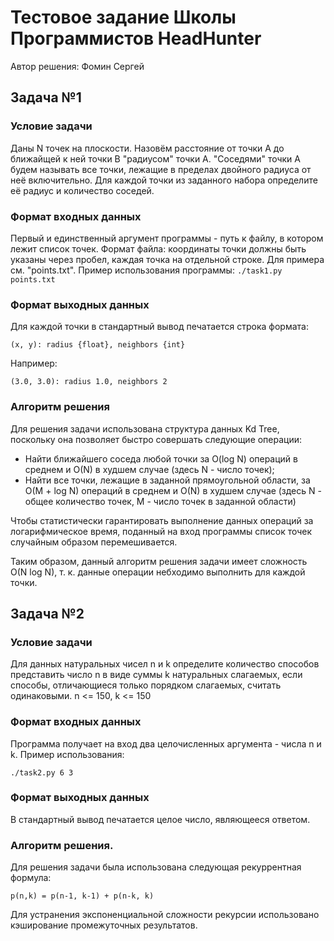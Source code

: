 # Тестовое задание Школы Программистов HeadHunter
Автор решения: Фомин Сергей

## Задача №1
### Условие задачи
Даны N точек на плоскости. Назовём расстояние от точки A
до ближайщей к ней точки B "радиусом" точки A. "Соседями"
точки A будем называть все точки, лежащие в пределах
двойного радиуса от неё включительно.
Для каждой точки из заданного набора определите её радиус
и количество соседей.

### Формат входных данных
Первый и единственный аргумент программы - путь к файлу,
в котором лежит список точек.
Формат файла: координаты точки должны быть указаны
через пробел, каждая точка на отдельной строке. 
Для примера см. "points.txt".
Пример использования программы:
`./task1.py points.txt`

### Формат выходных данных
Для каждой точки в стандартный вывод печатается строка формата:

`(x, y): radius {float}, neighbors {int}`

Например:

`(3.0, 3.0): radius 1.0, neighbors 2`

### Алгоритм решения
Для решения задачи использована структура данных Kd Tree,
поскольку она позволяет быстро совершать следующие операции:
* Найти ближайшего соседа любой точки за O(log N)
  операций в среднем и O(N) в худшем случае
  (здесь N - число точек);
* Найти все точки, лежащие в заданной прямоугольной области,
  за O(M + log N) операций в среднем и O(N) в худшем случае
  (здесь N - общее количество точек, M - число точек в
  заданной области)

Чтобы статистически гарантировать выполнение данных операций
за логарифмическое время, поданный на вход программы список
точек случайным образом перемешивается.

Таким образом, данный алгоритм решения задачи имеет сложность
O(N log N), т. к. данные операции небходимо выполнить для
каждой точки.


## Задача №2
### Условие задачи
Для данных натуральных чисел n и k определите
количество способов представить число n в виде суммы k
натуральных слагаемых, если способы, отличающиеся только
порядком слагаемых, считать одинаковыми. n <= 150, k <= 150

### Формат входных данных
Программа получает на вход два целочисленных аргумента -
числа n и k. Пример использования:

`./task2.py 6 3`

### Формат выходных данных
В стандартный вывод печатается целое число, являющееся ответом.

### Алгоритм решения.
Для решения задачи была использована следующая рекуррентная формула:

`p(n,k) = p(n-1, k-1) + p(n-k, k)`

Для устранения экспоненциальной сложности рекурсии использовано
кэширование промежуточных результатов.
